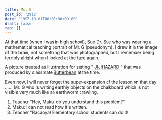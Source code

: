 ```yaml
---
title: Ms. G
post_id: '2912'
date: '1997-10-01T00:00:00+09:00'
draft: false
tag: []
---
```


At that time (when I was in high school), Sue Dr. Sue who was wearing a mathematical teaching portrait of Mr. G (pseudonym). I drew it in the image of the brain, not something that was photographed, but I remember being terribly alright when I looked at the face again.

A picture created as illustration for setting " [JIJIHAZARD](/2898) " that was produced by classmate [Butterbean](http://mixi.jp/show_friend.pl?id=2308126) at the time.

Even now, I will never forget the super-expansion of the lesson on that day ...... Mr. G who is writing earthly objects on the chalkboard which is not visible very much like an earthworm crawling.

1.  Teacher "Hey, Maku, do you understand this problem?"
2.  Maku: I can not read how it's written.
3.  Teacher "Bacaoya! Elementary school students can do it!